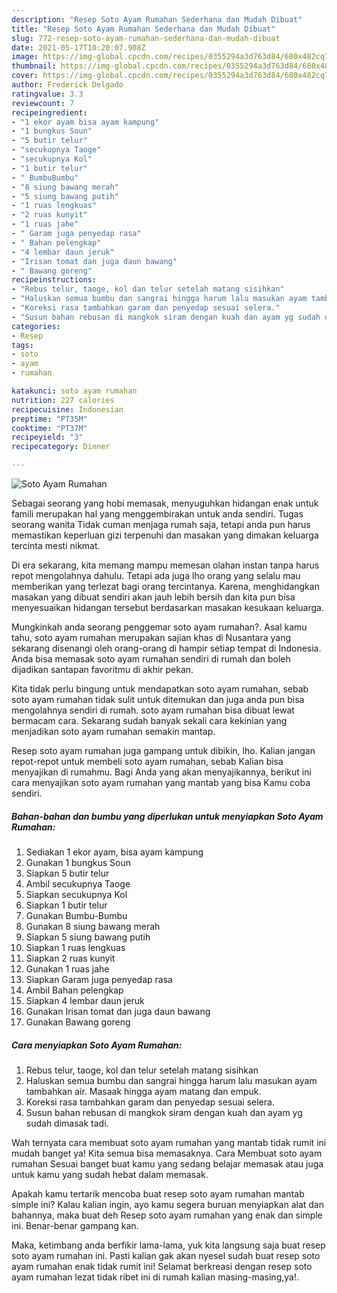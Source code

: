 ```yaml
---
description: "Resep Soto Ayam Rumahan Sederhana dan Mudah Dibuat"
title: "Resep Soto Ayam Rumahan Sederhana dan Mudah Dibuat"
slug: 772-resep-soto-ayam-rumahan-sederhana-dan-mudah-dibuat
date: 2021-05-17T10:20:07.908Z
image: https://img-global.cpcdn.com/recipes/0355294a3d763d84/680x482cq70/soto-ayam-rumahan-foto-resep-utama.jpg
thumbnail: https://img-global.cpcdn.com/recipes/0355294a3d763d84/680x482cq70/soto-ayam-rumahan-foto-resep-utama.jpg
cover: https://img-global.cpcdn.com/recipes/0355294a3d763d84/680x482cq70/soto-ayam-rumahan-foto-resep-utama.jpg
author: Frederick Delgado
ratingvalue: 3.3
reviewcount: 7
recipeingredient:
- "1 ekor ayam bisa ayam kampung"
- "1 bungkus Soun"
- "5 butir telur"
- "secukupnya Taoge"
- "secukupnya Kol"
- "1 butir telur"
- " BumbuBumbu"
- "8 siung bawang merah"
- "5 siung bawang putih"
- "1 ruas lengkuas"
- "2 ruas kunyit"
- "1 ruas jahe"
- " Garam juga penyedap rasa"
- " Bahan pelengkap"
- "4 lembar daun jeruk"
- "Irisan tomat dan juga daun bawang"
- " Bawang goreng"
recipeinstructions:
- "Rebus telur, taoge, kol dan telur setelah matang sisihkan"
- "Haluskan semua bumbu dan sangrai hingga harum lalu masukan ayam tambahkan air. Masaak hingga ayam matang dan empuk."
- "Koreksi rasa tambahkan garam dan penyedap sesuai selera."
- "Susun bahan rebusan di mangkok siram dengan kuah dan ayam yg sudah dimasak tadi."
categories:
- Resep
tags:
- soto
- ayam
- rumahan

katakunci: soto ayam rumahan 
nutrition: 227 calories
recipecuisine: Indonesian
preptime: "PT35M"
cooktime: "PT37M"
recipeyield: "3"
recipecategory: Dinner

---
```



![Soto Ayam Rumahan](https://img-global.cpcdn.com/recipes/0355294a3d763d84/680x482cq70/soto-ayam-rumahan-foto-resep-utama.jpg)

Sebagai seorang yang hobi memasak, menyuguhkan hidangan enak untuk famili merupakan hal yang menggembirakan untuk anda sendiri. Tugas seorang  wanita Tidak cuman menjaga rumah saja, tetapi anda pun harus memastikan keperluan gizi terpenuhi dan masakan yang dimakan keluarga tercinta mesti nikmat.

Di era  sekarang, kita memang mampu memesan olahan instan tanpa harus repot mengolahnya dahulu. Tetapi ada juga lho orang yang selalu mau memberikan yang terlezat bagi orang tercintanya. Karena, menghidangkan masakan yang dibuat sendiri akan jauh lebih bersih dan kita pun bisa menyesuaikan hidangan tersebut berdasarkan masakan kesukaan keluarga. 



Mungkinkah anda seorang penggemar soto ayam rumahan?. Asal kamu tahu, soto ayam rumahan merupakan sajian khas di Nusantara yang sekarang disenangi oleh orang-orang di hampir setiap tempat di Indonesia. Anda bisa memasak soto ayam rumahan sendiri di rumah dan boleh dijadikan santapan favoritmu di akhir pekan.

Kita tidak perlu bingung untuk mendapatkan soto ayam rumahan, sebab soto ayam rumahan tidak sulit untuk ditemukan dan juga anda pun bisa mengolahnya sendiri di rumah. soto ayam rumahan bisa dibuat lewat bermacam cara. Sekarang sudah banyak sekali cara kekinian yang menjadikan soto ayam rumahan semakin mantap.

Resep soto ayam rumahan juga gampang untuk dibikin, lho. Kalian jangan repot-repot untuk membeli soto ayam rumahan, sebab Kalian bisa menyajikan di rumahmu. Bagi Anda yang akan menyajikannya, berikut ini cara menyajikan soto ayam rumahan yang mantab yang bisa Kamu coba sendiri.

<!--inarticleads1-->

##### Bahan-bahan dan bumbu yang diperlukan untuk menyiapkan Soto Ayam Rumahan:

1. Sediakan 1 ekor ayam, bisa ayam kampung
1. Gunakan 1 bungkus Soun
1. Siapkan 5 butir telur
1. Ambil secukupnya Taoge
1. Siapkan secukupnya Kol
1. Siapkan 1 butir telur
1. Gunakan  Bumbu-Bumbu
1. Gunakan 8 siung bawang merah
1. Siapkan 5 siung bawang putih
1. Siapkan 1 ruas lengkuas
1. Siapkan 2 ruas kunyit
1. Gunakan 1 ruas jahe
1. Siapkan  Garam juga penyedap rasa
1. Ambil  Bahan pelengkap
1. Siapkan 4 lembar daun jeruk
1. Gunakan Irisan tomat dan juga daun bawang
1. Gunakan  Bawang goreng




<!--inarticleads2-->

##### Cara menyiapkan Soto Ayam Rumahan:

1. Rebus telur, taoge, kol dan telur setelah matang sisihkan
1. Haluskan semua bumbu dan sangrai hingga harum lalu masukan ayam tambahkan air. Masaak hingga ayam matang dan empuk.
1. Koreksi rasa tambahkan garam dan penyedap sesuai selera.
1. Susun bahan rebusan di mangkok siram dengan kuah dan ayam yg sudah dimasak tadi.




Wah ternyata cara membuat soto ayam rumahan yang mantab tidak rumit ini mudah banget ya! Kita semua bisa memasaknya. Cara Membuat soto ayam rumahan Sesuai banget buat kamu yang sedang belajar memasak atau juga untuk kamu yang sudah hebat dalam memasak.

Apakah kamu tertarik mencoba buat resep soto ayam rumahan mantab simple ini? Kalau kalian ingin, ayo kamu segera buruan menyiapkan alat dan bahannya, maka buat deh Resep soto ayam rumahan yang enak dan simple ini. Benar-benar gampang kan. 

Maka, ketimbang anda berfikir lama-lama, yuk kita langsung saja buat resep soto ayam rumahan ini. Pasti kalian gak akan nyesel sudah buat resep soto ayam rumahan enak tidak rumit ini! Selamat berkreasi dengan resep soto ayam rumahan lezat tidak ribet ini di rumah kalian masing-masing,ya!.

